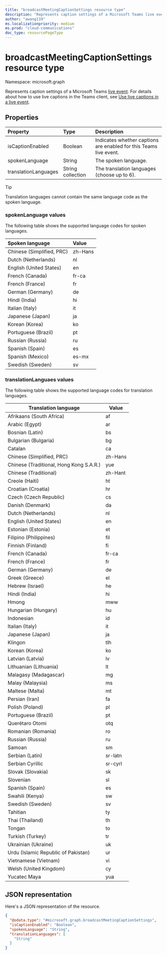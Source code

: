 ```yaml
---
title: "broadcastMeetingCaptionSettings resource type"
description: "Represents caption settings of a Microsoft Teams live event."
author: "awang119"
ms.localizationpriority: medium
ms.prod: "cloud-communications"
doc_type: resourcePageType
---
```


# broadcastMeetingCaptionSettings resource type

Namespace: microsoft.graph

Represents caption settings of a Microsoft Teams [live event](/microsoftteams/teams-live-events/what-are-teams-live-events). For details about how to use live captions in the Teams client, see [Use live captions in a live event](https://support.microsoft.com/office/use-live-captions-in-a-live-event-1d6778d4-6c65-4189-ab13-e2d77beb9e2a).

## Properties

| Property             | Type              | Description                                                     |
|:---------------------|:------------------|:----------------------------------------------------------------|
| isCaptionEnabled     | Boolean           | Indicates whether captions are enabled for this Teams live event. |
| spokenLanguage       | String            | The spoken language.                                            |
| translationLanguages | String collection | The translation languages (choose up to 6).                     |

> [!TIP]
>
> Translation languages cannot contain the same language code as the spoken language.

### spokenLanguage values

The following table shows the supported language codes for spoken languages.

| Spoken language           | Value   |
|:--------------------------|:--------|
| Chinese (Simplified, PRC) | zh-Hans |
| Dutch (Netherlands)       | nl      |
| English (United States)   | en      |
| French (Canada)           | fr-ca   |
| French (France)           | fr      |
| German (Germany)          | de      |
| Hindi (India)             | hi      |
| Italian (Italy)           | it      |
| Japanese (Japan)          | ja      |
| Korean (Korea)            | ko      |
| Portuguese (Brazil)       | pt      |
| Russian (Russia)          | ru      |
| Spanish (Spain)           | es      |
| Spanish (Mexico)          | es-mx   |
| Swedish (Sweden)          | sv      |

### translationLanguaes values

The following table shows the supported language codes for translation languages.

| Translation language                     | Value   |
|------------------------------------------|---------|
| Afrikaans (South Africa)                 | af      |
| Arabic (Egypt)                           | ar      |
| Bosnian (Latin)                          | bs      |
| Bulgarian (Bulgaria)                     | bg      |
| Catalan                                  | ca      |
| Chinese (Simplified, PRC)                | zh-Hans |
| Chinese (Traditional, Hong Kong S.A.R.) | yue     |
| Chinese (Traditional)                   | zh-Hant |
| Creole (Haiti)                           | ht      |
| Croatian (Croatia)                       | hr      |
| Czech (Czech Republic)                   | cs      |
| Danish (Denmark)                         | da      |
| Dutch (Netherlands)                      | nl      |
| English (United States)                  | en      |
| Estonian (Estonia)                       | et      |
| Filipino (Philippines)                   | fil     |
| Finnish (Finland)                        | fi      |
| French (Canada)                          | fr-ca   |
| French (France)                          | fr      |
| German (Germany)                         | de      |
| Greek (Greece)                           | el      |
| Hebrew (Israel)                          | he      |
| Hindi (India)                            | hi      |
| Hmong                                    | mww     |
| Hungarian (Hungary)                      | hu      |
| Indonesian                               | id      |
| Italian (Italy)                          | it      |
| Japanese (Japan)                         | ja      |
| Klingon                                  | tlh     |
| Korean (Korea)                           | ko      |
| Latvian (Latvia)                         | lv      |
| Lithuanian (Lithuania)                   | lt      |
| Malagasy (Madagascar)                    | mg      |
| Malay (Malaysia)                         | ms      |
| Maltese (Malta)                          | mt      |
| Persian (Iran)                           | fa      |
| Polish (Poland)                          | pl      |
| Portuguese (Brazil)                      | pt      |
| Querétaro Otomi                          | otq     |
| Romanian (Romania)                       | ro      |
| Russian (Russia)                         | ru      |
| Samoan                                   | sm      |
| Serbian (Latin)                          | sr-latn |
| Serbian Cyrillic                         | sr-cyrl |
| Slovak (Slovakia)                        | sk      |
| Slovenian                                | sl      |
| Spanish (Spain)                          | es      |
| Swahili (Kenya)                          | sw      |
| Swedish (Sweden)                         | sv      |
| Tahitian                                 | ty      |
| Thai (Thailand)                          | th      |
| Tongan                                   | to      |
| Turkish (Turkey)                         | tr      |
| Ukrainian (Ukraine)                      | uk      |
| Urdu (Islamic Republic of Pakistan)      | ur      |
| Vietnamese (Vietnam)                     | vi      |
| Welsh (United Kingdom)                   | cy      |
| Yucatec Maya                             | yua     |

## JSON representation

Here's a JSON representation of the resource.
<!-- {
  "blockType": "resource",
  "@odata.type": "microsoft.graph.broadcastMeetingCaptionSettings"
}
-->

``` json
{
  "@odata.type": "#microsoft.graph.broadcastMeetingCaptionSettings",
  "isCaptionEnabled": "Boolean",
  "spokenLanguage": "String",
  "translationLanguages": [
    "String"
  ]
}
```
